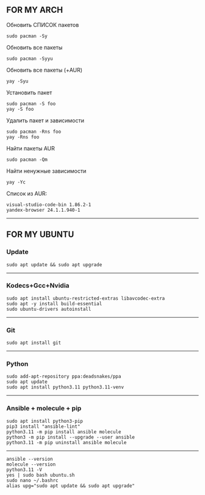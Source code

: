 ## FOR MY ARCH

Обновить СПИСОК пакетов
```
sudo pacman -Sy
```
Обновить все пакеты
```
sudo pacman -Syyu
```
Обновить все пакеты (+AUR)
```
yay -Syu
```
Установить пакет
```
sudo pacman -S foo
yay -S foo
```
Удалить пакет и зависимости
```
sudo pacman -Rns foo
yay -Rns foo
```
Найти пакеты AUR
```
sudo pacman -Qm
```
Найти ненужные зависимости
```
yay -Yc
```
Список из AUR:
```
visual-studio-code-bin 1.86.2-1
yandex-browser 24.1.1.940-1
```
_____________________________________________________________________

## FOR MY UBUNTU

### Update
```
sudo apt update && sudo apt upgrade
```
--------------------------------------------------------------------
### Kodecs+Gcc+Nvidia
```
sudo apt install ubuntu-restricted-extras libavcodec-extra
sudo apt -y install build-essential
sudo ubuntu-drivers autoinstall
```
--------------------------------------------------------------------
### Git
```
sudo apt install git
```
--------------------------------------------------------------------
### Python
```
sudo add-apt-repository ppa:deadsnakes/ppa
sudo apt update
sudo apt install python3.11 python3.11-venv
```
--------------------------------------------------------------------
### Ansible + molecule + pip
```
sudo apt install python3-pip
pip3 install "ansible-lint"
python3.11 -m pip install ansible molecule
python3 -m pip install --upgrade --user ansible
python3.11 -m pip uninstall ansible molecule
```
--------------------------------------------------------------------
```
ansible --version
molecule --version
python3.11 -V
yes | sudo bash ubuntu.sh
sudo nano ~/.bashrc
alias upg="sudo apt update && sudo apt upgrade"
```
